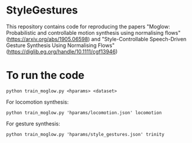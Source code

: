 # StyleGestures
This repository contains code for reproducing the papers "Moglow: Probabilistic and controllable motion synthesis using normalising flows" (https://arxiv.org/abs/1905.06598) and "Style-Controllable Speech-Driven Gesture Synthesis Using Normalising Flows" (https://diglib.eg.org/handle/10.1111/cgf13946)

# To run the code
`python train_moglow.py <hparams> <dataset>`

For locomotion synthesis:
```
python train_moglow.py 'hparams/locomotion.json' locomotion
```
For gesture synthesis:
```
python train_moglow.py 'hparams/style_gestures.json' trinity
```
